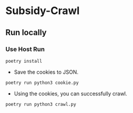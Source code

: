 # Subsidy-Crawl

## Run locally

### Use Host Run

```
poetry install
```

- Save the cookies to JSON.
```
poetry run python3 cookie.py
```

- Using the cookies, you can successfully crawl.
```
poetry run python3 crawl.py
```
